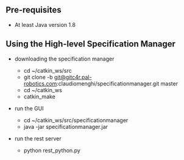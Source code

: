 ###

## Pre-requisites

* At least Java version 1.8

## Using the High-level Specification Manager

* downloading the specification manager
    * cd ~/catkin_ws/src
    * git clone -b git@gitc4r.pal-robotics.com:claudiomenghi/specificationmanager.git master
    * cd ~/catkin_ws 
    * catkin_make

* run the GUI
    * cd ~/catkin_ws/src/specificationmanager
    * java -jar specificationmanager.jar

* run the rest server
    * python rest_python.py
